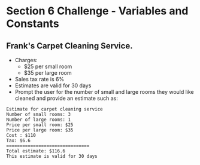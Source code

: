 # Section 6 Challenge - Variables and Constants
 
## Frank's Carpet Cleaning Service.

- Charges:
    - $25 per small room
    - $35 per large room
- Sales tax rate is 6%
- Estimates are valid for 30 days
- Prompt the user for the number of small and large rooms they would like cleaned and provide an estimate such as:

```
Estimate for carpet cleaning service
Number of small rooms: 3
Number of large rooms: 1
Price per small room: $25
Price per large room: $35
Cost : $110
Tax: $6.6
===============================
Total estimate: $116.6
This estimate is valid for 30 days
```